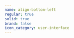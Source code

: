 ```yaml
---
name: align-bottom-left
regular: true
solid: true
brand: false
icon_category: user-interface
---
```

